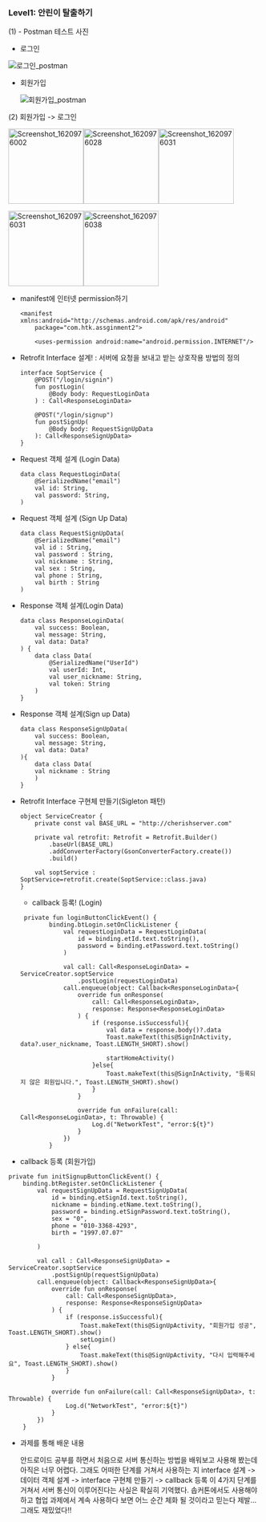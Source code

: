 ### Level1: 안린이 탈출하기

(1) - Postman 테스트 사진

- 로그인

![로그인_postman](https://user-images.githubusercontent.com/71322949/118225793-b8147100-b4c0-11eb-928b-4b3442db62f2.png)

- 회원가입

  ![회원가입_postman](https://user-images.githubusercontent.com/71322949/118225932-f7db5880-b4c0-11eb-913c-d1764ce1da5b.png)



(2) 회원가입 -> 로그인

<img src="https://user-images.githubusercontent.com/71322949/118235124-4394fe80-b4cf-11eb-9cf9-f414f5c43522.png" alt="Screenshot_1620976002" width = "150px"  /><img src="https://user-images.githubusercontent.com/71322949/118235143-4ee82a00-b4cf-11eb-9b9d-8987f9847f75.png" alt="Screenshot_1620976028" width = "150px" /><img src="https://user-images.githubusercontent.com/71322949/118235187-62939080-b4cf-11eb-8636-baf74eda617f.png" alt="Screenshot_1620976031" width = "150px" />



<img src="https://user-images.githubusercontent.com/71322949/118235187-62939080-b4cf-11eb-8636-baf74eda617f.png" alt="Screenshot_1620976031" width = "150px" /><img src="https://user-images.githubusercontent.com/71322949/118235212-6a533500-b4cf-11eb-8e61-85b5d6b353a6.png" alt="Screenshot_1620976038"  width = "150px"/>







- manifest에 인터넷 permission하기

  ```
  <manifest xmlns:android="http://schemas.android.com/apk/res/android"
      package="com.htk.assginment2">
  
      <uses-permission android:name="android.permission.INTERNET"/>
  ```



- Retrofit Interface 설계! : 서버에 요청을 보내고 받는 상호작용 방법의 정의

  ```
  interface SoptService {
      @POST("/login/signin")		
      fun postLogin(
          @Body body: RequestLoginData
      ) : Call<ResponseLoginData>
  
      @POST("/login/signup")
      fun postSignUp(
          @Body body: RequestSignUpData
      ): Call<ResponseSignUpData>
  }
  ```

  

- Request 객체 설계 (Login Data)

  ```
  data class RequestLoginData(
      @SerializedName("email")
      val id: String,
      val password: String,
  )
  ```
  
  
  
- Request 객체 설계 (Sign Up Data)

  ```
  data class RequestSignUpData(
      @SerializedName("email")
      val id : String,
      val password : String,
      val nickname : String,
      val sex : String,
      val phone : String,
      val birth : String
  )
  ```
  
  
  
- Response 객체 설계(Login Data)

  ```
  data class ResponseLoginData(
      val success: Boolean,
      val message: String,
      val data: Data?
  ) {
      data class Data(
          @SerializedName("UserId")
          val userId: Int,
          val user_nickname: String,
          val token: String
      )
  }
  ```
  
  
  
- Response 객체 설계(Sign up Data)

  ```
  data class ResponseSignUpData(
      val success: Boolean,
      val message: String,
      val data: Data?
  ){
      data class Data(
      val nickname : String
      )
  }
  ```
  
  
  
- Retrofit Interface 구현체 만들기(Sigleton 패턴)

  ```
  object ServiceCreator {
      private const val BASE_URL = "http://cherishserver.com"
  
      private val retrofit: Retrofit = Retrofit.Builder()
          .baseUrl(BASE_URL)
          .addConverterFactory(GsonConverterFactory.create())
          .build()
  
      val soptService : SoptService=retrofit.create(SoptService::class.java)
  }
  ```
  
  

  -  callback 등록! (Login)

  ```
   private fun loginButtonClickEvent() {
          binding.btLogin.setOnClickListener {
              val requestLoginData = RequestLoginData(
                  id = binding.etId.text.toString(),
                  password = binding.etPassword.text.toString()
              )
  
              val call: Call<ResponseLoginData> = ServiceCreator.soptService
                  .postLogin(requestLoginData)
              call.enqueue(object: Callback<ResponseLoginData>{
                  override fun onResponse(
                      call: Call<ResponseLoginData>,
                      response: Response<ResponseLoginData>
                  ) {
                      if (response.isSuccessful){
                          val data = response.body()?.data
                          Toast.makeText(this@SignInActivity, data?.user_nickname, Toast.LENGTH_SHORT).show()
  
                          startHomeActivity()
                      }else{
                          Toast.makeText(this@SignInActivity, "등록되지 않은 회원입니다.", Toast.LENGTH_SHORT).show()
                      }
                  }
  
                  override fun onFailure(call: Call<ResponseLoginData>, t: Throwable) {
                      Log.d("NetworkTest", "error:${t}")
                  }
              })
          }
  ```

- callback 등록 (회원가입)

```
private fun initSignupButtonClickEvent() {
    binding.btRegister.setOnClickListener {
        val requestSignUpData = RequestSignUpData(
            id = binding.etSignId.text.toString(),
            nickname = binding.etName.text.toString(),
            password = binding.etSignPassword.text.toString(),
            sex = "0",
            phone = "010-3368-4293",
            birth = "1997.07.07"

        )

        val call : Call<ResponseSignUpData> = ServiceCreator.soptService
            .postSignUp(requestSignUpData)
        call.enqueue(object: Callback<ResponseSignUpData>{
            override fun onResponse(
                call: Call<ResponseSignUpData>,
                response: Response<ResponseSignUpData>
            ) {
                if (response.isSuccessful){
                    Toast.makeText(this@SignUpActivity, "회원가입 성공", Toast.LENGTH_SHORT).show()
                    setLogin()
                } else{
                    Toast.makeText(this@SignUpActivity, "다시 입력해주세요", Toast.LENGTH_SHORT).show()
                }
            }

            override fun onFailure(call: Call<ResponseSignUpData>, t: Throwable) {
                Log.d("NetworkTest", "error:${t}")
            }
        })
    }
```



- 과제를 통해 배운 내용

  안드로이드 공부를 하면서 처음으로 서버 통신하는 방법을 배워보고 사용해 봤는데 아직은 너무 어렵다. 그래도 어떠한 단계를 거쳐서 사용하는 지 interface 설계 -> 데이터 객체 설계 -> interface 구현체 만들기 -> callback 등록 이 4가지 단계를 거쳐서 서버 통신이 이루어진다는 사실은 확실히 기억했다. 솝커톤에서도 사용해야 하고 협업 과제에서 계속 사용하다 보면 어느 순간 체화 될 것이라고 믿는다 제발... 그래도 재밌었다!!